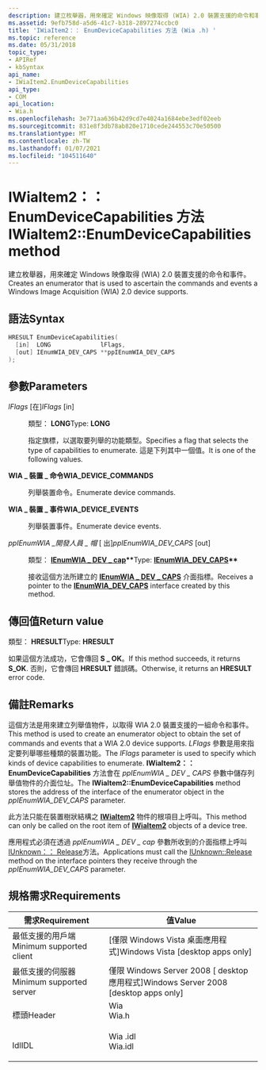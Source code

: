 ```yaml
---
description: 建立枚舉器，用來確定 Windows 映像取得 (WIA) 2.0 裝置支援的命令和事件。
ms.assetid: 9efb758d-a5d6-41c7-b318-2897274ccbc0
title: 'IWiaItem2：： EnumDeviceCapabilities 方法 (Wia .h) '
ms.topic: reference
ms.date: 05/31/2018
topic_type:
- APIRef
- kbSyntax
api_name:
- IWiaItem2.EnumDeviceCapabilities
api_type:
- COM
api_location:
- Wia.h
ms.openlocfilehash: 3e771aa636b42d9cd7e4024a1684ebe3edf02eeb
ms.sourcegitcommit: 831e8f3db78ab820e1710cede244553c70e50500
ms.translationtype: MT
ms.contentlocale: zh-TW
ms.lasthandoff: 01/07/2021
ms.locfileid: "104511640"
---
```

# <a name="iwiaitem2enumdevicecapabilities-method"></a><span data-ttu-id="5c2e5-103">IWiaItem2：： EnumDeviceCapabilities 方法</span><span class="sxs-lookup"><span data-stu-id="5c2e5-103">IWiaItem2::EnumDeviceCapabilities method</span></span>

<span data-ttu-id="5c2e5-104">建立枚舉器，用來確定 Windows 映像取得 (WIA) 2.0 裝置支援的命令和事件。</span><span class="sxs-lookup"><span data-stu-id="5c2e5-104">Creates an enumerator that is used to ascertain the commands and events a Windows Image Acquisition (WIA) 2.0 device supports.</span></span>

## <a name="syntax"></a><span data-ttu-id="5c2e5-105">語法</span><span class="sxs-lookup"><span data-stu-id="5c2e5-105">Syntax</span></span>


```C++
HRESULT EnumDeviceCapabilities(
  [in]  LONG              lFlags,
  [out] IEnumWIA_DEV_CAPS **ppIEnumWIA_DEV_CAPS
);
```



## <a name="parameters"></a><span data-ttu-id="5c2e5-106">參數</span><span class="sxs-lookup"><span data-stu-id="5c2e5-106">Parameters</span></span>

<dl> <dt>

<span data-ttu-id="5c2e5-107">*lFlags* \[在\]</span><span class="sxs-lookup"><span data-stu-id="5c2e5-107">*lFlags* \[in\]</span></span>
</dt> <dd>

<span data-ttu-id="5c2e5-108">類型： **LONG**</span><span class="sxs-lookup"><span data-stu-id="5c2e5-108">Type: **LONG**</span></span>

<span data-ttu-id="5c2e5-109">指定旗標，以選取要列舉的功能類型。</span><span class="sxs-lookup"><span data-stu-id="5c2e5-109">Specifies a flag that selects the type of capabilities to enumerate.</span></span> <span data-ttu-id="5c2e5-110">這是下列其中一個值。</span><span class="sxs-lookup"><span data-stu-id="5c2e5-110">It is one of the following values.</span></span>

<dt>

<span id="WIA_DEVICE_COMMANDS"></span><span id="wia_device_commands"></span>

<span data-ttu-id="5c2e5-111"><span id="WIA_DEVICE_COMMANDS"></span><span id="wia_device_commands"></span>**WIA \_ 裝置 \_ 命令**</span><span class="sxs-lookup"><span data-stu-id="5c2e5-111"><span id="WIA_DEVICE_COMMANDS"></span><span id="wia_device_commands"></span>**WIA\_DEVICE\_COMMANDS**</span></span>


</dt> <dd>

<span data-ttu-id="5c2e5-112">列舉裝置命令。</span><span class="sxs-lookup"><span data-stu-id="5c2e5-112">Enumerate device commands.</span></span>

</dd> <dt>

<span id="WIA_DEVICE_EVENTS"></span><span id="wia_device_events"></span>

<span data-ttu-id="5c2e5-113"><span id="WIA_DEVICE_EVENTS"></span><span id="wia_device_events"></span>**WIA \_ 裝置 \_ 事件**</span><span class="sxs-lookup"><span data-stu-id="5c2e5-113"><span id="WIA_DEVICE_EVENTS"></span><span id="wia_device_events"></span>**WIA\_DEVICE\_EVENTS**</span></span>


</dt> <dd>

<span data-ttu-id="5c2e5-114">列舉裝置事件。</span><span class="sxs-lookup"><span data-stu-id="5c2e5-114">Enumerate device events.</span></span>

</dd> </dl> </dd> <dt>

<span data-ttu-id="5c2e5-115">*ppIEnumWIA \_開發人員 \_ 帽* \[ 出\]</span><span class="sxs-lookup"><span data-stu-id="5c2e5-115">*ppIEnumWIA\_DEV\_CAPS* \[out\]</span></span>
</dt> <dd>

<span data-ttu-id="5c2e5-116">類型： **[ **IEnumWIA \_ DEV \_ cap**](/windows/desktop/api/wia_xp/nn-wia_xp-ienumwia_dev_caps)\*\***</span><span class="sxs-lookup"><span data-stu-id="5c2e5-116">Type: **[**IEnumWIA\_DEV\_CAPS**](/windows/desktop/api/wia_xp/nn-wia_xp-ienumwia_dev_caps)\*\***</span></span>

<span data-ttu-id="5c2e5-117">接收這個方法所建立的 [**IEnumWIA \_ DEV \_ CAPS**](/windows/desktop/api/wia_xp/nn-wia_xp-ienumwia_dev_caps) 介面指標。</span><span class="sxs-lookup"><span data-stu-id="5c2e5-117">Receives a pointer to the [**IEnumWIA\_DEV\_CAPS**](/windows/desktop/api/wia_xp/nn-wia_xp-ienumwia_dev_caps) interface created by this method.</span></span>

</dd> </dl>

## <a name="return-value"></a><span data-ttu-id="5c2e5-118">傳回值</span><span class="sxs-lookup"><span data-stu-id="5c2e5-118">Return value</span></span>

<span data-ttu-id="5c2e5-119">類型： **HRESULT**</span><span class="sxs-lookup"><span data-stu-id="5c2e5-119">Type: **HRESULT**</span></span>

<span data-ttu-id="5c2e5-120">如果這個方法成功，它會傳回 **S \_ OK**。</span><span class="sxs-lookup"><span data-stu-id="5c2e5-120">If this method succeeds, it returns **S\_OK**.</span></span> <span data-ttu-id="5c2e5-121">否則，它會傳回 **HRESULT** 錯誤碼。</span><span class="sxs-lookup"><span data-stu-id="5c2e5-121">Otherwise, it returns an **HRESULT** error code.</span></span>

## <a name="remarks"></a><span data-ttu-id="5c2e5-122">備註</span><span class="sxs-lookup"><span data-stu-id="5c2e5-122">Remarks</span></span>

<span data-ttu-id="5c2e5-123">這個方法是用來建立列舉值物件，以取得 WIA 2.0 裝置支援的一組命令和事件。</span><span class="sxs-lookup"><span data-stu-id="5c2e5-123">This method is used to create an enumerator object to obtain the set of commands and events that a WIA 2.0 device supports.</span></span> <span data-ttu-id="5c2e5-124">*LFlags* 參數是用來指定要列舉哪些種類的裝置功能。</span><span class="sxs-lookup"><span data-stu-id="5c2e5-124">The *lFlags* parameter is used to specify which kinds of device capabilities to enumerate.</span></span> <span data-ttu-id="5c2e5-125">**IWiaItem2：： EnumDeviceCapabilities** 方法會在 *ppIEnumWIA \_ DEV \_ CAPS* 參數中儲存列舉值物件的介面位址。</span><span class="sxs-lookup"><span data-stu-id="5c2e5-125">The **IWiaItem2::EnumDeviceCapabilities** method stores the address of the interface of the enumerator object in the *ppIEnumWIA\_DEV\_CAPS* parameter.</span></span>

<span data-ttu-id="5c2e5-126">此方法只能在裝置樹狀結構之 [**IWiaItem2**](-wia-iwiaitem2.md) 物件的根項目上呼叫。</span><span class="sxs-lookup"><span data-stu-id="5c2e5-126">This method can only be called on the root item of [**IWiaItem2**](-wia-iwiaitem2.md) objects of a device tree.</span></span>

<span data-ttu-id="5c2e5-127">應用程式必須在透過 *ppIEnumWIA \_ DEV \_ cap* 參數所收到的介面指標上呼叫 [IUnknown：： Release](/windows/win32/api/unknwn/nf-unknwn-iunknown-release)方法。</span><span class="sxs-lookup"><span data-stu-id="5c2e5-127">Applications must call the [IUnknown::Release](/windows/win32/api/unknwn/nf-unknwn-iunknown-release) method on the interface pointers they receive through the *ppIEnumWIA\_DEV\_CAPS* parameter.</span></span>

## <a name="requirements"></a><span data-ttu-id="5c2e5-128">規格需求</span><span class="sxs-lookup"><span data-stu-id="5c2e5-128">Requirements</span></span>



| <span data-ttu-id="5c2e5-129">需求</span><span class="sxs-lookup"><span data-stu-id="5c2e5-129">Requirement</span></span> | <span data-ttu-id="5c2e5-130">值</span><span class="sxs-lookup"><span data-stu-id="5c2e5-130">Value</span></span> |
|-------------------------------------|------------------------------------------------------------------------------------|
| <span data-ttu-id="5c2e5-131">最低支援的用戶端</span><span class="sxs-lookup"><span data-stu-id="5c2e5-131">Minimum supported client</span></span><br/> | <span data-ttu-id="5c2e5-132">\[僅限 Windows Vista 桌面應用程式\]</span><span class="sxs-lookup"><span data-stu-id="5c2e5-132">Windows Vista \[desktop apps only\]</span></span><br/>                                     |
| <span data-ttu-id="5c2e5-133">最低支援的伺服器</span><span class="sxs-lookup"><span data-stu-id="5c2e5-133">Minimum supported server</span></span><br/> | <span data-ttu-id="5c2e5-134">僅限 Windows Server 2008 \[ desktop 應用程式\]</span><span class="sxs-lookup"><span data-stu-id="5c2e5-134">Windows Server 2008 \[desktop apps only\]</span></span><br/>                               |
| <span data-ttu-id="5c2e5-135">標頭</span><span class="sxs-lookup"><span data-stu-id="5c2e5-135">Header</span></span><br/>                   | <dl> <span data-ttu-id="5c2e5-136"><dt>Wia</dt></span><span class="sxs-lookup"><span data-stu-id="5c2e5-136"><dt>Wia.h</dt></span></span> </dl>   |
| <span data-ttu-id="5c2e5-137">Idl</span><span class="sxs-lookup"><span data-stu-id="5c2e5-137">IDL</span></span><br/>                      | <dl> <span data-ttu-id="5c2e5-138"><dt>Wia .idl</dt></span><span class="sxs-lookup"><span data-stu-id="5c2e5-138"><dt>Wia.idl</dt></span></span> </dl> |



 

 
